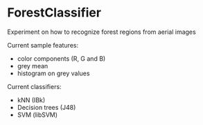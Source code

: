 ForestClassifier
================

Experiment on how to recognize forest regions from aerial images

Current sample features:
* color components (R, G and B)
* grey mean
* histogram on grey values

Current classifiers:
* kNN (IBk)
* Decision trees (J48)
* SVM (libSVM)